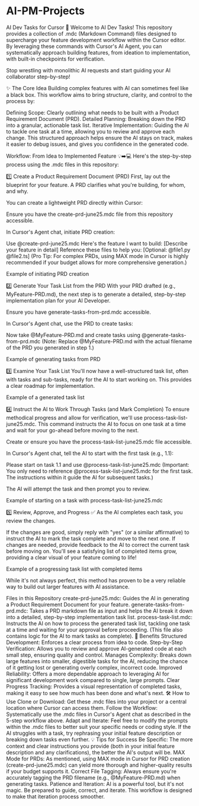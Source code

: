 # AI-PM-Projects
AI Dev Tasks for Cursor 🤖
Welcome to AI Dev Tasks! This repository provides a collection of .mdc (Markdown Command) files designed to supercharge your feature development workflow within the Cursor editor. By leveraging these commands with Cursor's AI Agent, you can systematically approach building features, from ideation to implementation, with built-in checkpoints for verification.

Stop wrestling with monolithic AI requests and start guiding your AI collaborator step-by-step!

✨ The Core Idea
Building complex features with AI can sometimes feel like a black box. This workflow aims to bring structure, clarity, and control to the process by:

Defining Scope: Clearly outlining what needs to be built with a Product Requirement Document (PRD).
Detailed Planning: Breaking down the PRD into a granular, actionable task list.
Iterative Implementation: Guiding the AI to tackle one task at a time, allowing you to review and approve each change.
This structured approach helps ensure the AI stays on track, makes it easier to debug issues, and gives you confidence in the generated code.

Workflow: From Idea to Implemented Feature 💡➡️💻
Here's the step-by-step process using the .mdc files in this repository:

1️⃣ Create a Product Requirement Document (PRD)
First, lay out the blueprint for your feature. A PRD clarifies what you're building, for whom, and why.

You can create a lightweight PRD directly within Cursor:

Ensure you have the create-prd-june25.mdc file from this repository accessible.

In Cursor's Agent chat, initiate PRD creation:

Use @create-prd-june25.mdc
Here's the feature I want to build: [Describe your feature in detail]
Reference these files to help you: [Optional: @file1.py @file2.ts]
(Pro Tip: For complex PRDs, using MAX mode in Cursor is highly recommended if your budget allows for more comprehensive generation.)

Example of initiating PRD creation

2️⃣ Generate Your Task List from the PRD
With your PRD drafted (e.g., MyFeature-PRD.md), the next step is to generate a detailed, step-by-step implementation plan for your AI Developer.

Ensure you have generate-tasks-from-prd.mdc accessible.

In Cursor's Agent chat, use the PRD to create tasks:

Now take @MyFeature-PRD.md and create tasks using @generate-tasks-from-prd.mdc
(Note: Replace @MyFeature-PRD.md with the actual filename of the PRD you generated in step 1.)

Example of generating tasks from PRD

3️⃣ Examine Your Task List
You'll now have a well-structured task list, often with tasks and sub-tasks, ready for the AI to start working on. This provides a clear roadmap for implementation.

Example of a generated task list

4️⃣ Instruct the AI to Work Through Tasks (and Mark Completion)
To ensure methodical progress and allow for verification, we'll use process-task-list-june25.mdc. This command instructs the AI to focus on one task at a time and wait for your go-ahead before moving to the next.

Create or ensure you have the process-task-list-june25.mdc file accessible.

In Cursor's Agent chat, tell the AI to start with the first task (e.g., 1.1):

Please start on task 1.1 and use @process-task-list-june25.mdc
(Important: You only need to reference @process-task-list-june25.mdc for the first task. The instructions within it guide the AI for subsequent tasks.)

The AI will attempt the task and then prompt you to review.

Example of starting on a task with process-task-list-june25.mdc

5️⃣ Review, Approve, and Progress ✅
As the AI completes each task, you review the changes.

If the changes are good, simply reply with "yes" (or a similar affirmative) to instruct the AI to mark the task complete and move to the next one.
If changes are needed, provide feedback to the AI to correct the current task before moving on.
You'll see a satisfying list of completed items grow, providing a clear visual of your feature coming to life!

Example of a progressing task list with completed items

While it's not always perfect, this method has proven to be a very reliable way to build out larger features with AI assistance.

Files in this Repository
create-prd-june25.mdc: Guides the AI in generating a Product Requirement Document for your feature.
generate-tasks-from-prd.mdc: Takes a PRD markdown file as input and helps the AI break it down into a detailed, step-by-step implementation task list.
process-task-list.mdc: Instructs the AI on how to process the generated task list, tackling one task at a time and waiting for your approval before proceeding. (This file also contains logic for the AI to mark tasks as complete).
🌟 Benefits
Structured Development: Enforces a clear process from idea to code.
Step-by-Step Verification: Allows you to review and approve AI-generated code at each small step, ensuring quality and control.
Manages Complexity: Breaks down large features into smaller, digestible tasks for the AI, reducing the chance of it getting lost or generating overly complex, incorrect code.
Improved Reliability: Offers a more dependable approach to leveraging AI for significant development work compared to single, large prompts.
Clear Progress Tracking: Provides a visual representation of completed tasks, making it easy to see how much has been done and what's next.
🛠️ How to Use
Clone or Download: Get these .mdc files into your project or a central location where Cursor can access them.
Follow the Workflow: Systematically use the .mdc files in Cursor's Agent chat as described in the 5-step workflow above.
Adapt and Iterate:
Feel free to modify the prompts within the .mdc files to better suit your specific needs or coding style.
If the AI struggles with a task, try rephrasing your initial feature description or breaking down tasks even further.
💡 Tips for Success
Be Specific: The more context and clear instructions you provide (both in your initial feature description and any clarifications), the better the AI's output will be.
MAX Mode for PRDs: As mentioned, using MAX mode in Cursor for PRD creation (create-prd-june25.mdc) can yield more thorough and higher-quality results if your budget supports it.
Correct File Tagging: Always ensure you're accurately tagging the PRD filename (e.g., @MyFeature-PRD.md) when generating tasks.
Patience and Iteration: AI is a powerful tool, but it's not magic. Be prepared to guide, correct, and iterate. This workflow is designed to make that iteration process smoother.
